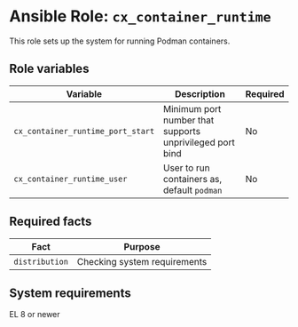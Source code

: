 # Ansible Role: `cx_container_runtime`

This role sets up the system for running Podman containers.

## Role variables

| Variable                          | Description                                              | Required |
| --------------------------------- | -------------------------------------------------------- | -------- |
| `cx_container_runtime_port_start` | Minimum port number that supports unprivileged port bind | No       |
| `cx_container_runtime_user`       | User to run containers as, default `podman`              | No       |

## Required facts

| Fact           | Purpose                      |
| -------------- | ---------------------------- |
| `distribution` | Checking system requirements |

## System requirements

EL 8 or newer
